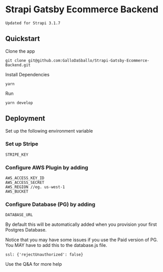 # Strapi Gatsby Ecommerce Backend

`Updated for Strapi 3.1.7`

## Quickstart

Clone the app
```
git clone git@github.com:GalloDaSballo/Strapi-Gatsby-Ecommerce-Backend.git
```

Install Dependencies
```
yarn
```

Run
```
yarn develop
```

## Deployment
Set up the following environment variable
### Set up Stripe
```
STRIPE_KEY
```

### Configure AWS Plugin by adding
```
AWS_ACCESS_KEY_ID
AWS_ACCESS_SECRET
AWS_REGION //eg. us-west-1
AWS_BUCKET
```

### Configure Database (PG) by adding
```
DATABASE_URL
```
By default this will be automatically added when you provision your first Postgres Database.

Notice that you may have some issues if you use the Paid version of PG. 
You MAY have to add this to the database.js file. 
```
ssl: {'rejectUnauthorized': false}
```
Use the Q&A for more help
